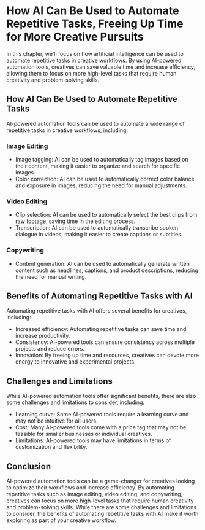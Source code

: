 # How AI Can Be Used to Automate Repetitive Tasks, Freeing Up Time for More Creative Pursuits

In this chapter, we'll focus on how artificial intelligence can be used to automate repetitive tasks in creative workflows. By using AI-powered automation tools, creatives can save valuable time and increase efficiency, allowing them to focus on more high-level tasks that require human creativity and problem-solving skills.

How AI Can Be Used to Automate Repetitive Tasks
-----------------------------------------------

AI-powered automation tools can be used to automate a wide range of repetitive tasks in creative workflows, including:

### Image Editing

* Image tagging: AI can be used to automatically tag images based on their content, making it easier to organize and search for specific images.
* Color correction: AI can be used to automatically correct color balance and exposure in images, reducing the need for manual adjustments.

### Video Editing

* Clip selection: AI can be used to automatically select the best clips from raw footage, saving time in the editing process.
* Transcription: AI can be used to automatically transcribe spoken dialogue in videos, making it easier to create captions or subtitles.

### Copywriting

* Content generation: AI can be used to automatically generate written content such as headlines, captions, and product descriptions, reducing the need for manual writing.

Benefits of Automating Repetitive Tasks with AI
-----------------------------------------------

Automating repetitive tasks with AI offers several benefits for creatives, including:

* Increased efficiency: Automating repetitive tasks can save time and increase productivity.
* Consistency: AI-powered tools can ensure consistency across multiple projects and reduce errors.
* Innovation: By freeing up time and resources, creatives can devote more energy to innovative and experimental projects.

Challenges and Limitations
--------------------------

While AI-powered automation tools offer significant benefits, there are also some challenges and limitations to consider, including:

* Learning curve: Some AI-powered tools require a learning curve and may not be intuitive for all users.
* Cost: Many AI-powered tools come with a price tag that may not be feasible for smaller businesses or individual creatives.
* Limitations: AI-powered tools may have limitations in terms of customization and flexibility.

Conclusion
----------

AI-powered automation tools can be a game-changer for creatives looking to optimize their workflows and increase efficiency. By automating repetitive tasks such as image editing, video editing, and copywriting, creatives can focus on more high-level tasks that require human creativity and problem-solving skills. While there are some challenges and limitations to consider, the benefits of automating repetitive tasks with AI make it worth exploring as part of your creative workflow.
